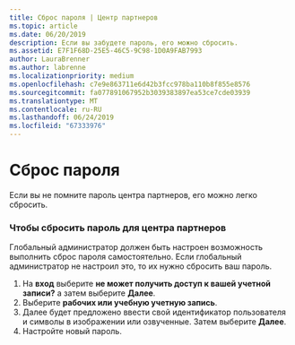 ```yaml
---
title: Сброс пароля | Центр партнеров
ms.topic: article
ms.date: 06/20/2019
description: Если вы забудете пароль, его можно сбросить.
ms.assetid: E7F1F68D-25E5-46C5-9C98-1D0A9FAB7993
author: LauraBrenner
ms.author: labrenne
ms.localizationpriority: medium
ms.openlocfilehash: c7e9e863711e6d42b3fcc978ba110b8f855e8576
ms.sourcegitcommit: fa077891067952b3039383897ea53ce7cde03939
ms.translationtype: MT
ms.contentlocale: ru-RU
ms.lasthandoff: 06/24/2019
ms.locfileid: "67333976"
---
```

# <a name="reset-my-password"></a>Сброс пароля

Если вы не помните пароль центра партнеров, его можно легко сбросить.

### <a name="to-reset-your-password-to-partner-center"></a>Чтобы сбросить пароль для центра партнеров

Глобальный администратор должен быть настроен возможность выполнить сброс пароля самостоятельно. Если глобальный администратор не настроил это, то их нужно сбросить ваш пароль. 

1. На **вход** выберите **не может получить доступ к вашей учетной записи?** а затем выберите **Далее**.
2. Выберите **рабочих или учебную учетную запись**.
3. Далее будет предложено ввести свой идентификатор пользователя и символы в изображении или озвученные. Затем выберите **Далее**.
4. Настройте новый пароль.
